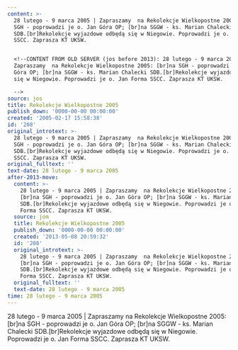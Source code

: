 ```yaml
---
content: >-
  28 lutego - 9 marca 2005 | Zapraszamy  na Rekolekcje Wielkopostne 2005: [br]na
  SGH - poprowadzi je o. Jan Góra OP; [br]na SGGW - ks. Marian Chalecki
  SDB.[br]Rekolekcje wyjazdowe odbędą się w Niegowie. Poprowadzi je o. Jan Forma
  SSCC. Zaprasza KT UKSW.


  <!--CONTENT FROM OLD SERVER (jos before 2013): 28 lutego - 9 marca 2005 |
  Zapraszamy  na Rekolekcje Wielkopostne 2005: [br]na SGH - poprowadzi je o. Jan
  Góra OP; [br]na SGGW - ks. Marian Chalecki SDB.[br]Rekolekcje wyjazdowe odbędą
  się w Niegowie. Poprowadzi je o. Jan Forma SSCC. Zaprasza KT UKSW.

  -->
source: jos
title: Rekolekcje Wielkopostne 2005
publish_down: '0000-00-00 00:00:00'
created: '2005-02-17 15:58:38'
id: '208'
original_introtext: >-
  28 lutego - 9 marca 2005 | Zapraszamy  na Rekolekcje Wielkopostne 2005: [br]na
  SGH - poprowadzi je o. Jan Góra OP; [br]na SGGW - ks. Marian Chalecki
  SDB.[br]Rekolekcje wyjazdowe odbędą się w Niegowie. Poprowadzi je o. Jan Forma
  SSCC. Zaprasza KT UKSW.
original_fulltext: ''
text-date: 28 lutego - 9 marca 2005
after-2013-move:
  content: >-
    28 lutego - 9 marca 2005 | Zapraszamy  na Rekolekcje Wielkopostne 2005:
    [br]na SGH - poprowadzi je o. Jan Góra OP; [br]na SGGW - ks. Marian Chalecki
    SDB.[br]Rekolekcje wyjazdowe odbędą się w Niegowie. Poprowadzi je o. Jan
    Forma SSCC. Zaprasza KT UKSW.
  source: jom
  title: Rekolekcje Wielkopostne 2005
  publish_down: '0000-00-00 00:00:00'
  created: '2013-05-08 20:59:32'
  id: '208'
  original_introtext: >-
    28 lutego - 9 marca 2005 | Zapraszamy  na Rekolekcje Wielkopostne 2005:
    [br]na SGH - poprowadzi je o. Jan Góra OP; [br]na SGGW - ks. Marian Chalecki
    SDB.[br]Rekolekcje wyjazdowe odbędą się w Niegowie. Poprowadzi je o. Jan
    Forma SSCC. Zaprasza KT UKSW.
  original_fulltext: ''
  text-date: 28 lutego - 9 marca 2005
time: 28 lutego - 9 marca 2005
---
```

28 lutego - 9 marca 2005 | Zapraszamy  na Rekolekcje Wielkopostne 2005: [br]na SGH - poprowadzi je o. Jan Góra OP; [br]na SGGW - ks. Marian Chalecki SDB.[br]Rekolekcje wyjazdowe odbędą się w Niegowie. Poprowadzi je o. Jan Forma SSCC. Zaprasza KT UKSW.

<!--CONTENT FROM OLD SERVER (jos before 2013): 28 lutego - 9 marca 2005 | Zapraszamy  na Rekolekcje Wielkopostne 2005: [br]na SGH - poprowadzi je o. Jan Góra OP; [br]na SGGW - ks. Marian Chalecki SDB.[br]Rekolekcje wyjazdowe odbędą się w Niegowie. Poprowadzi je o. Jan Forma SSCC. Zaprasza KT UKSW.
-->

<!--{{json:{"created_date":"2005-02-17 15:58:38","publish_down":"0000-00-00 00:00:00","id":"208"}}}-->